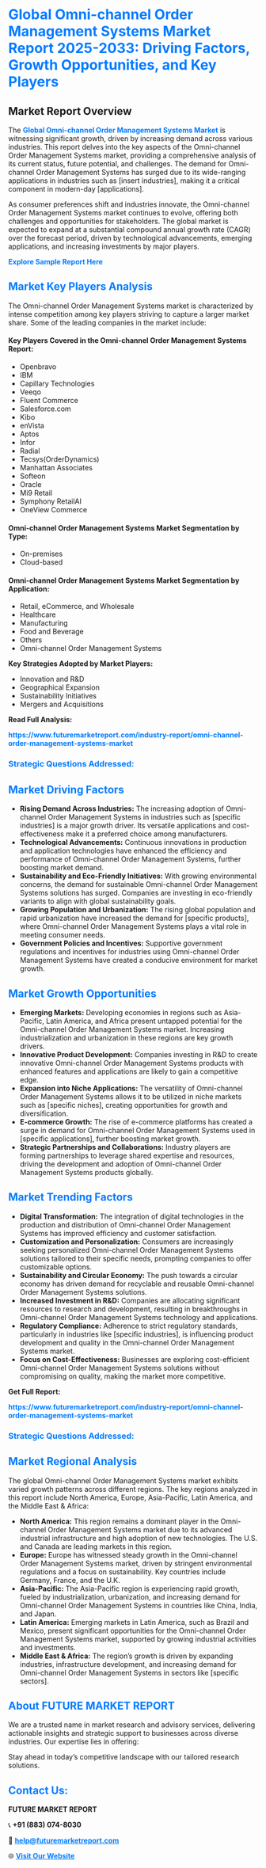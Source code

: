 <h1 style="color: #007BFF;">Global Omni-channel Order Management Systems Market Report 2025-2033: Driving Factors, Growth Opportunities, and Key Players</h1>

<section id="overview">
<h2>Market Report Overview</h2>
<p>The <a href="https://www.futuremarketreport.com/industry-report/omni-channel-order-management-systems-market" style="color: #007BFF; text-decoration: none;"><strong>Global Omni-channel Order Management Systems Market</strong></a> is witnessing significant growth, driven by increasing demand across various industries. This report delves into the key aspects of the Omni-channel Order Management Systems market, providing a comprehensive analysis of its current status, future potential, and challenges. The demand for Omni-channel Order Management Systems has surged due to its wide-ranging applications in industries such as [insert industries], making it a critical component in modern-day [applications].</p>
<p>As consumer preferences shift and industries innovate, the Omni-channel Order Management Systems market continues to evolve, offering both challenges and opportunities for stakeholders. The global market is expected to expand at a substantial compound annual growth rate (CAGR) over the forecast period, driven by technological advancements, emerging applications, and increasing investments by major players.</p>
</section>

<section id="overview">
<p><a href="https://www.futuremarketreport.com/request-sample/reportId=111493" style="color: #007BFF; text-decoration: none;"><strong>Explore Sample Report Here</strong></a></p>
</section>

<section id="key-players">
<h2 style="color: #007BFF;">Market Key Players Analysis</h2>
<p>The Omni-channel Order Management Systems market is characterized by intense competition among key players striving to capture a larger market share. Some of the leading companies in the market include:</p>
<h4>Key Players Covered in the Omni-channel Order Management Systems Report:</h4>
<ul><li>Openbravo</li><li>IBM</li><li>Capillary Technologies</li><li>Veeqo</li><li>Fluent Commerce</li><li>Salesforce.com</li><li>Kibo</li><li>enVista</li><li>Aptos</li><li>Infor</li><li>Radial</li><li>Tecsys(OrderDynamics)</li><li>Manhattan Associates</li><li>Softeon</li><li>Oracle</li><li>Mi9 Retail</li><li>Symphony RetailAI</li><li>OneView Commerce</li></ul>
<h4>Omni-channel Order Management Systems Market Segmentation by Type:</h4>
<ul><li>On-premises</li><li>Cloud-based</li></ul>

<h4>Omni-channel Order Management Systems Market Segmentation by Application:</h4>
<ul><li>Retail, eCommerce, and Wholesale</li><li>Healthcare</li><li>Manufacturing</li><li>Food and Beverage</li><li>Others</li><li>Omni-channel Order Management Systems</li></ul>
<p><strong>Key Strategies Adopted by Market Players:</strong></p>
<ul>
<li>Innovation and R&D</li>
<li>Geographical Expansion</li>
<li>Sustainability Initiatives</li>
<li>Mergers and Acquisitions</li>
</ul>
</section>

<section>
<p><strong>Read Full Analysis: </strong></p><a href="https://www.futuremarketreport.com/industry-report/omni-channel-order-management-systems-market" style="color: #007BFF; text-decoration: none;"><strong>https://www.futuremarketreport.com/industry-report/omni-channel-order-management-systems-market</strong></a>
<h3 style="color: #007BFF;">Strategic Questions Addressed:</h3>
</section>

<section id="driving-factors">
<h2 style="color: #007BFF;">Market Driving Factors</h2>
<ul>
<li><strong>Rising Demand Across Industries:</strong> The increasing adoption of Omni-channel Order Management Systems in industries such as [specific industries] is a major growth driver. Its versatile applications and cost-effectiveness make it a preferred choice among manufacturers.</li>
<li><strong>Technological Advancements:</strong> Continuous innovations in production and application technologies have enhanced the efficiency and performance of Omni-channel Order Management Systems, further boosting market demand.</li>
<li><strong>Sustainability and Eco-Friendly Initiatives:</strong> With growing environmental concerns, the demand for sustainable Omni-channel Order Management Systems solutions has surged. Companies are investing in eco-friendly variants to align with global sustainability goals.</li>
<li><strong>Growing Population and Urbanization:</strong> The rising global population and rapid urbanization have increased the demand for [specific products], where Omni-channel Order Management Systems plays a vital role in meeting consumer needs.</li>
<li><strong>Government Policies and Incentives:</strong> Supportive government regulations and incentives for industries using Omni-channel Order Management Systems have created a conducive environment for market growth.</li>
</ul>
</section>

<section id="growth-opportunities">
<h2 style="color: #007BFF;">Market Growth Opportunities</h2>
<ul>
<li><strong>Emerging Markets:</strong> Developing economies in regions such as Asia-Pacific, Latin America, and Africa present untapped potential for the Omni-channel Order Management Systems market. Increasing industrialization and urbanization in these regions are key growth drivers.</li>
<li><strong>Innovative Product Development:</strong> Companies investing in R&D to create innovative Omni-channel Order Management Systems products with enhanced features and applications are likely to gain a competitive edge.</li>
<li><strong>Expansion into Niche Applications:</strong> The versatility of Omni-channel Order Management Systems allows it to be utilized in niche markets such as [specific niches], creating opportunities for growth and diversification.</li>
<li><strong>E-commerce Growth:</strong> The rise of e-commerce platforms has created a surge in demand for Omni-channel Order Management Systems used in [specific applications], further boosting market growth.</li>
<li><strong>Strategic Partnerships and Collaborations:</strong> Industry players are forming partnerships to leverage shared expertise and resources, driving the development and adoption of Omni-channel Order Management Systems products globally.</li>
</ul>
</section>

<section id="trending-factors">
<h2 style="color: #007BFF;">Market Trending Factors</h2>
<ul>
<li><strong>Digital Transformation:</strong> The integration of digital technologies in the production and distribution of Omni-channel Order Management Systems has improved efficiency and customer satisfaction.</li>
<li><strong>Customization and Personalization:</strong> Consumers are increasingly seeking personalized Omni-channel Order Management Systems solutions tailored to their specific needs, prompting companies to offer customizable options.</li>
<li><strong>Sustainability and Circular Economy:</strong> The push towards a circular economy has driven demand for recyclable and reusable Omni-channel Order Management Systems solutions.</li>
<li><strong>Increased Investment in R&D:</strong> Companies are allocating significant resources to research and development, resulting in breakthroughs in Omni-channel Order Management Systems technology and applications.</li>
<li><strong>Regulatory Compliance:</strong> Adherence to strict regulatory standards, particularly in industries like [specific industries], is influencing product development and quality in the Omni-channel Order Management Systems market.</li>
<li><strong>Focus on Cost-Effectiveness:</strong> Businesses are exploring cost-efficient Omni-channel Order Management Systems solutions without compromising on quality, making the market more competitive.</li>
</ul>
</section>

<section>
<p><strong>Get Full Report: </strong></p><a href="https://www.futuremarketreport.com/industry-report/omni-channel-order-management-systems-market" style="color: #007BFF; text-decoration: none;"><strong>https://www.futuremarketreport.com/industry-report/omni-channel-order-management-systems-market</strong></a>
<h3 style="color: #007BFF;">Strategic Questions Addressed:</h3>
</section>


<section id="regional-analysis">
<h2 style="color: #007BFF;">Market Regional Analysis</h2>
<p>The global Omni-channel Order Management Systems market exhibits varied growth patterns across different regions. The key regions analyzed in this report include North America, Europe, Asia-Pacific, Latin America, and the Middle East & Africa:</p>
<ul>
<li><strong>North America:</strong> This region remains a dominant player in the Omni-channel Order Management Systems market due to its advanced industrial infrastructure and high adoption of new technologies. The U.S. and Canada are leading markets in this region.</li>
<li><strong>Europe:</strong> Europe has witnessed steady growth in the Omni-channel Order Management Systems market, driven by stringent environmental regulations and a focus on sustainability. Key countries include Germany, France, and the U.K.</li>
<li><strong>Asia-Pacific:</strong> The Asia-Pacific region is experiencing rapid growth, fueled by industrialization, urbanization, and increasing demand for Omni-channel Order Management Systems in countries like China, India, and Japan.</li>
<li><strong>Latin America:</strong> Emerging markets in Latin America, such as Brazil and Mexico, present significant opportunities for the Omni-channel Order Management Systems market, supported by growing industrial activities and investments.</li>
<li><strong>Middle East & Africa:</strong> The region’s growth is driven by expanding industries, infrastructure development, and increasing demand for Omni-channel Order Management Systems in sectors like [specific sectors].</li>
</ul>
</section>

<footer>
<h2 style="color: #007BFF;">About FUTURE MARKET REPORT</h2>
<p>We are a trusted name in market research and advisory services, delivering actionable insights and strategic support to businesses across diverse industries. Our expertise lies in offering:</p>

<p>Stay ahead in today’s competitive landscape with our tailored research solutions.</p>

<h2 style="color: #007BFF;">Contact Us:</h2>
<p><strong>FUTURE MARKET REPORT</strong></p>
<p>📞 <strong>+91 (883) 074-8030</strong></p>
<p>📧 <strong><a href="mailto:help@futuremarketreport.com" style="color: #007BFF;">help@futuremarketreport.com</a></strong></p>
<p>🌐 <strong><a href="https://www.futuremarketreport.com/" style="color: #007BFF;">Visit Our Website</a></strong></p>
</footer>